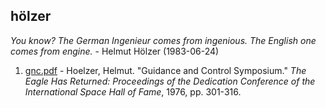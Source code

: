 ## hölzer

*You know? The German Ingenieur comes from ingenious. The English one comes from engine.* - Helmut Hölzer (1983-06-24)

<!-- MLA 9ed. -->

1. [gnc.pdf](gnc.pdf) - Hoelzer, Helmut. "Guidance and Control Symposium." *The Eagle Has Returned: Proceedings of the Dedication Conference of the International Space Hall of Fame*, 1976, pp. 301-316.
